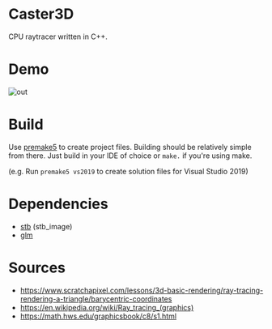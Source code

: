 # Caster3D
CPU raytracer written in C++.

# Demo
![out](https://user-images.githubusercontent.com/33503562/157174759-373488cb-b3ed-4b1b-acd9-4724342e7ad7.png)

# Build
Use [premake5](https://premake.github.io/) to create project files. Building should be relatively simple from there. Just build in your IDE of choice or `make.` if you're using make. 

(e.g. Run `premake5 vs2019` to create solution files for Visual Studio 2019)

# Dependencies

 - [stb](https://github.com/nothings/stb) (stb_image)
 - [glm](https://github.com/g-truc/glm)

 # Sources

  - https://www.scratchapixel.com/lessons/3d-basic-rendering/ray-tracing-rendering-a-triangle/barycentric-coordinates
  - https://en.wikipedia.org/wiki/Ray_tracing_(graphics)
  - https://math.hws.edu/graphicsbook/c8/s1.html
